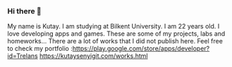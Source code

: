 ### Hi there 👋
My name is Kutay. I am studying at Bilkent University. I am 22 years old. I love developing apps and games. These are some of my projects, labs and homeworks...
There are a lot of works that I did not publish here. Feel free to check my portfolio :https://play.google.com/store/apps/developer?id=Trelans
https://kutaysenyigit.com/works.html

